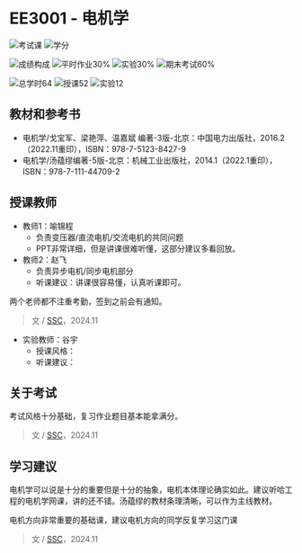 # EE3001 - 电机学

![考试课](https://img.shields.io/badge/%E8%80%83%E8%AF%95%E8%AF%BE-red)
![学分](https://img.shields.io/badge/%E5%AD%A6%E5%88%86-4-moccasin)

![成绩构成](https://img.shields.io/badge/%E6%88%90%E7%BB%A9%E6%9E%84%E6%88%90-gold)
![平时作业30%](https://img.shields.io/badge/%E4%BD%9C%E4%B8%9A-10%25-wheat)
![实验30%](https://img.shields.io/badge/%E4%BD%9C%E4%B8%9A-30%25-wheat)
![期末考试60%](https://img.shields.io/badge/%E6%9C%9F%E6%9C%AB%E8%80%83%E8%AF%95-60%25-wheat)

![总学时64](https://img.shields.io/badge/总学时-64-wheat)
![授课52](https://img.shields.io/badge/授课-52-wheat) 
![实验12](https://img.shields.io/badge/实验-12-wheat)

## 教材和参考书

- 电机学/戈宝军、梁艳萍、温嘉斌 编著-3版-北京：中国电力出版社，2016.2（2022.11重印），ISBN：978-7-5123-8427-9
- 电机学/汤蕴缪编著-5版-北京：机械工业出版社，2014.1（2022.1重印），ISBN：978-7-111-44709-2

## 授课教师

- 教师1：喻锦程
  - 负责变压器/直流电机/交流电机的共同问题
  - PPT非常详细，但是讲课很难听懂，这部分建议多看回放。
- 教师2：赵飞
  - 负责异步电机/同步电机部分
  - 听课建议：讲课很容易懂，认真听课即可。

两个老师都不注重考勤，签到之前会有通知。

> 文 / [SSC](https://github.com/SSC202)，2024.11

- 实验教师：谷宇
  - 授课风格：
  - 听课建议：

## 关于考试

考试风格十分基础，复习作业题目基本能拿满分。

> 文 / [SSC](https://github.com/SSC202)，2024.11

## 学习建议

电机学可以说是十分的重要但是十分的抽象，电机本体理论确实如此。建议听哈工程的电机学网课，讲的还不错。汤蕴缪的教材条理清晰，可以作为主线教材。

电机方向非常重要的基础课，建议电机方向的同学反复学习这门课

> 文 / [SSC](https://github.com/SSC202)，2024.11
